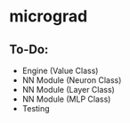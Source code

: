 # micrograd

## To-Do:
- Engine (Value Class)
- NN Module (Neuron Class)
- NN Module (Layer Class)
- NN Module (MLP Class)
- Testing
